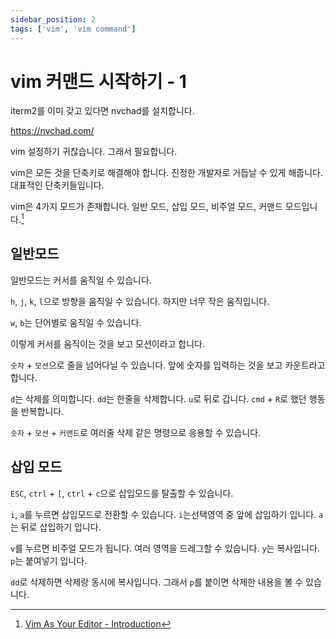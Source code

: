 ```yaml
---
sidebar_position: 2
tags: ['vim', 'vim command']
---
```


# vim 커맨드 시작하기 - 1

iterm2를 이미 갖고 있다면 nvchad를 설치합니다.

https://nvchad.com/

vim 설정하기 귀찮습니다. 그래서 필요합니다.

vim은 모든 것을 단축키로 해결해야 합니다. 진정한 개발자로 거듭날 수 있게 해줍니다. 대표적인 단축키들입니다.

vim은 4가지 모드가 존재합니다. 일반 모드, 삽입 모드, 비주얼 모드, 커맨드 모드입니다.[^1]

## 일반모드

일반모드는 커서를 움직일 수 있습니다.

`h`, `j`, `k`, `l`으로 방향을 움직일 수 있습니다. 하지만 너무 작은 움직입니다.

`w`, `b`는 단어별로 움직일 수 있습니다.

이렇게 커서를 움직이는 것을 보고 모션이라고 합니다.

`숫자` + `모션`으로 줄을 넘어다닐 수 있습니다. 앞에 숫자를 입력하는 것을 보고 카운트라고 합니다.

`d`는 삭제를 의미합니다. `dd`는 한줄을 삭제합니다. `u`로 뒤로 갑니다. `cmd` + `R`로 했던 행동을 반복합니다.

`숫자` + `모션` + `커맨드`로 여러줄 삭제 같은 명령으로 응용할 수 있습니다.

## 삽입 모드

`ESC`, `ctrl` + `[`, `ctrl` + `c`으로 삽입모드를 탈출할 수 있습니다.

`i`, `a`를 누르면 삽입모드로 전환할 수 있습니다. `i`는선택영역 중 앞에 삽입하기 입니다. `a`는 뒤로 삽입하기 입니다.

`v`를 누르면 비주얼 모드가 됩니다. 여러 영역을 드레그할 수 있습니다. `y`는 복사입니다. `p`는 붙여넣기 입니다.

`dd`로 삭제하면 삭제랑 동시에 복사입니다. 그래서 `p`를 붙이면 삭제한 내용을 볼 수 있습니다.

[^1]: [Vim As Your Editor - Introduction](https://www.youtube.com/watch?v=X6AR2RMB5tE)
